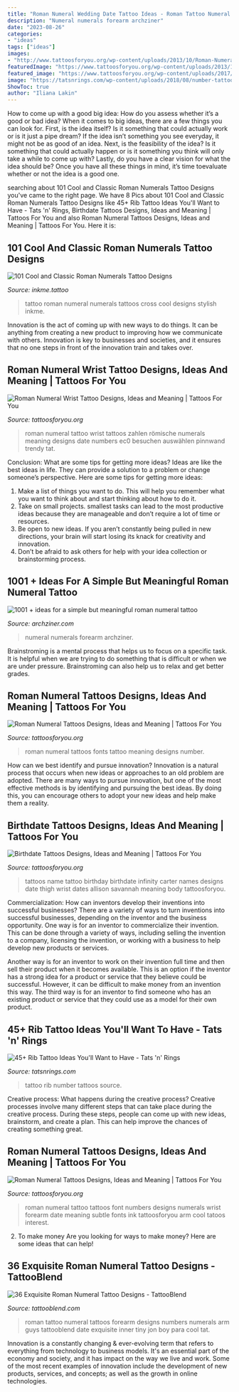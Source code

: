 ```yaml
---
title: "Roman Numeral Wedding Date Tattoo Ideas - Roman Tattoo Numeral Tattoos Forearm Designs Numbers Numerals Arm Guys Tattooblend Date Exquisite Inner Tiny Jon Boy Para Cool Tat"
description: "Numeral numerals forearm archziner"
date: "2023-08-26"
categories:
- "ideas"
tags: ["ideas"]
images:
- "http://www.tattoosforyou.org/wp-content/uploads/2013/10/Roman-Numeral-Fonts-For-Tattoos.jpg"
featuredImage: "https://www.tattoosforyou.org/wp-content/uploads/2013/10/Roman-Numeral-Tattoos.jpg"
featured_image: "https://www.tattoosforyou.org/wp-content/uploads/2017/08/Name-and-Birthdate-Tattoos.jpg"
image: "https://tatsnrings.com/wp-content/uploads/2018/08/number-tattoo-men.jpg"
ShowToc: true
author: "Iliana Lakin"
---
```



How to come up with a good big idea: How do you assess whether it’s a good or bad idea?
When it comes to big ideas, there are a few things you can look for. First, is the idea itself? Is it something that could actually work or is it just a pipe dream? If the idea isn’t something you see everyday, it might not be as good of an idea. Next, is the feasibility of the idea? Is it something that could actually happen or is it something you think will only take a while to come up with? Lastly, do you have a clear vision for what the idea should be? Once you have all these things in mind, it’s time toevaluate whether or not the idea is a good one.

	

		
searching about 101 Cool and Classic Roman Numerals Tattoo Designs you've came to the right page. We have 8 Pics about 101 Cool and Classic Roman Numerals Tattoo Designs like 45+ Rib Tattoo Ideas You&#039;ll Want to Have - Tats &#039;n&#039; Rings, Birthdate Tattoos Designs, Ideas and Meaning | Tattoos For You and also Roman Numeral Tattoos Designs, Ideas and Meaning | Tattoos For You. Here it is:
		
    
## 101 Cool And Classic Roman Numerals Tattoo Designs

<img loading=lazy src="https://www.inkme.tattoo/wp-content/uploads/2016/05/Roman-numeral-tattoo-designs45.jpeg?x79615" onerror="this.onerror=null;this.src='https://tse1.mm.bing.net/th?id=OIP.GpSgF5Xn9MX7X-HA1JiShQHaJ4&amp;pid=15.1';" alt="101 Cool and Classic Roman Numerals Tattoo Designs">

_Source: inkme.tattoo_

>tattoo roman numeral numerals tattoos cross cool designs stylish inkme. 

	

Innovation is the act of coming up with new ways to do things. It can be anything from creating a new product to improving how we communicate with others. Innovation is key to businesses and societies, and it ensures that no one steps in front of the innovation train and takes over.

    
## Roman Numeral Wrist Tattoo Designs, Ideas And Meaning | Tattoos For You

<img loading=lazy src="http://www.tattoosforyou.org/wp-content/uploads/2017/10/Roman-Numeral-Wrist-Tattoo-Photos.jpg" onerror="this.onerror=null;this.src='https://tse3.mm.bing.net/th?id=OIP.5novBXjY4t-_ueGFKZ9ZtQHaLP&amp;pid=15.1';" alt="Roman Numeral Wrist Tattoo Designs, Ideas and Meaning | Tattoos For You">

_Source: tattoosforyou.org_

>roman numeral tattoo wrist tattoos zahlen römische numerals meaning designs date numbers ec0 besuchen auswählen pinnwand trendy tat. 

	

Conclusion: What are some tips for getting more ideas?
Ideas are like the best ideas in life. They can provide a solution to a problem or change someone’s perspective. Here are some tips for getting more ideas:
1. Make a list of things you want to do. This will help you remember what you want to think about and start thinking about how to do it.
2. Take on small projects. smallest tasks can lead to the most productive ideas because they are manageable and don’t require a lot of time or resources.
3. Be open to new ideas. If you aren’t constantly being pulled in new directions, your brain will start losing its knack for creativity and innovation.
4. Don’t be afraid to ask others for help with your idea collection or brainstorming process.

    
## 1001 + Ideas For A Simple But Meaningful Roman Numeral Tattoo

<img loading=lazy src="https://archziner.com/wp-content/uploads/2019/04/rose-roman-numeral-photos-forearm-tattoo-jeans-black-leather-sofa.jpg" onerror="this.onerror=null;this.src='https://tse2.mm.bing.net/th?id=OIP.Yj25G7ODFPGSfs_Uf2D8lwHaLH&amp;pid=15.1';" alt="1001 + ideas for a simple but meaningful roman numeral tattoo">

_Source: archziner.com_

>numeral numerals forearm archziner. 

	

Brainstroming is a mental process that helps us to focus on a specific task. It is helpful when we are trying to do something that is difficult or when we are under pressure. Brainstroming can also help us to relax and get better grades.

    
## Roman Numeral Tattoos Designs, Ideas And Meaning | Tattoos For You

<img loading=lazy src="http://www.tattoosforyou.org/wp-content/uploads/2013/10/Roman-Numeral-Fonts-For-Tattoos.jpg" onerror="this.onerror=null;this.src='https://tse4.mm.bing.net/th?id=OIP.3AAKeVsZJHGLAyH6f23jIwHaJ6&amp;pid=15.1';" alt="Roman Numeral Tattoos Designs, Ideas and Meaning | Tattoos For You">

_Source: tattoosforyou.org_

>roman numeral tattoos fonts tattoo meaning designs number. 

	

How can we best identify and pursue innovation?
Innovation is a natural process that occurs when new ideas or approaches to an old problem are adopted. There are many ways to pursue innovation, but one of the most effective methods is by identifying and pursuing the best ideas. By doing this, you can encourage others to adopt your new ideas and help make them a reality.

    
## Birthdate Tattoos Designs, Ideas And Meaning | Tattoos For You

<img loading=lazy src="https://www.tattoosforyou.org/wp-content/uploads/2017/08/Name-and-Birthdate-Tattoos.jpg" onerror="this.onerror=null;this.src='https://tse3.mm.bing.net/th?id=OIP.XhEU8MDcUcJCDp5wRZewbAHaFj&amp;pid=15.1';" alt="Birthdate Tattoos Designs, Ideas and Meaning | Tattoos For You">

_Source: tattoosforyou.org_

>tattoos name tattoo birthday birthdate infinity carter names designs date thigh wrist dates allison savannah meaning body tattoosforyou. 

	

Commercialization: How can inventors develop their inventions into successful businesses?
There are a variety of ways to turn inventions into successful businesses, depending on the inventor and the business opportunity. 
One way is for an inventor to commercialize their invention. This can be done through a variety of ways, including selling the invention to a company, licensing the invention, or working with a business to help develop new products or services. 

Another way is for an inventor to work on their invention full time and then sell their product when it becomes available. This is an option if the inventor has a strong idea for a product or service that they believe could be successful. However, it can be difficult to make money from an invention this way. 
The third way is for an inventor to find someone who has an existing product or service that they could use as a model for their own product.

    
## 45+ Rib Tattoo Ideas You&#039;ll Want To Have - Tats &#039;n&#039; Rings

<img loading=lazy src="https://tatsnrings.com/wp-content/uploads/2018/08/number-tattoo-men.jpg" onerror="this.onerror=null;this.src='https://tse4.mm.bing.net/th?id=OIP.ANYbLEVGq-8vdIZX7WCAVgHaLH&amp;pid=15.1';" alt="45+ Rib Tattoo Ideas You&#039;ll Want to Have - Tats &#039;n&#039; Rings">

_Source: tatsnrings.com_

>tattoo rib number tattoos source. 

	

Creative process: What happens during the creative process?
Creative processes involve many different steps that can take place during the creative process. During these steps, people can come up with new ideas, brainstorm, and create a plan. This can help improve the chances of creating something great.

    
## Roman Numeral Tattoos Designs, Ideas And Meaning | Tattoos For You

<img loading=lazy src="https://www.tattoosforyou.org/wp-content/uploads/2013/10/Roman-Numeral-Tattoos.jpg" onerror="this.onerror=null;this.src='https://tse3.mm.bing.net/th?id=OIP.AjMkeTug30jAvykVuSLb9gHaC2&amp;pid=15.1';" alt="Roman Numeral Tattoos Designs, Ideas and Meaning | Tattoos For You">

_Source: tattoosforyou.org_

>roman numeral tattoo tattoos font numbers designs numerals wrist forearm date meaning subtle fonts ink tattoosforyou arm cool tatoos interest. 

	

2. To make money
Are you looking for ways to make money? Here are some ideas that can help!

    
## 36 Exquisite Roman Numeral Tattoo Designs - TattooBlend

<img loading=lazy src="http://tattooblend.com/wp-content/uploads/2016/03/roman-numeral-tattoo-3.jpg?x26891" onerror="this.onerror=null;this.src='https://tse4.mm.bing.net/th?id=OIP.IlbgS3xc0ipqawI8UFKe1wHaHU&amp;pid=15.1';" alt="36 Exquisite Roman Numeral Tattoo Designs - TattooBlend">

_Source: tattooblend.com_

>roman tattoo numeral tattoos forearm designs numbers numerals arm guys tattooblend date exquisite inner tiny jon boy para cool tat. 

	

Innovation is a constantly changing & ever-evolving term that refers to everything from technology to business models. It's an essential part of the economy and society, and it has impact on the way we live and work. Some of the most recent examples of innovation include the development of new products, services, and concepts; as well as the growth in online technologies.

